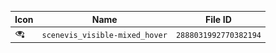 | Icon | Name | File ID |
| ---  | ---  | ---     |
| ![](scenevis_visible-mixed_hover.png) | `scenevis_visible-mixed_hover` | `2888031992770382194` |
